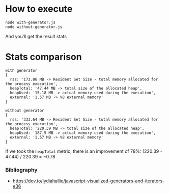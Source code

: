 # How to execute

```
node with-generator.js
node without-generator.js
```

And you'll get the result stats

# Stats comparison

```
with generator
{
  rss: '173.06 MB -> Resident Set Size - total memory allocated for the process execution',
  heapTotal: '47.44 MB -> total size of the allocated heap',
  heapUsed: '15.18 MB -> actual memory used during the execution',
  external: '1.57 MB -> V8 external memory'
}
```

```
without generator
{
  rss: '333.64 MB -> Resident Set Size - total memory allocated for the process execution',
  heapTotal: '220.39 MB -> total size of the allocated heap',
  heapUsed: '187.5 MB -> actual memory used during the execution',
  external: '1.57 MB -> V8 external memory'
}
```

If we took the `heapTotal` metric, there is an improvement of 78%: (220.39 - 47.44) / 220.39 = ~0.78

### Bibliography

* https://dev.to/lydiahallie/javascript-visualized-generators-and-iterators-e36
